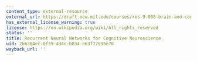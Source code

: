 ```yaml
---
content_type: external-resource
external_url: https://draft.ocw.mit.edu/courses/res-9-008-brain-and-cognitive-sciences-computational-tutorials/pages/recurrent-neural-networks-for-cognitive-neuroscience/
has_external_license_warning: true
license: https://en.wikipedia.org/wiki/All_rights_reserved
status: ''
title: Recurrent Neural Networks for Cognitive Neuroscience
uid: 2b6384ec-0f39-434c-b834-e63f77896e70
wayback_url: ''
---
```

